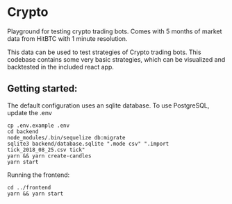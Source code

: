 # Crypto
Playground for testing crypto trading bots.
Comes with 5 months of market data from HitBTC with 1 minute resolution.

This data can be used to test strategies of Crypto trading bots.
This codebase contains some very basic strategies, which can be visualized and backtested in the included react app.

## Getting started:
The default configuration uses an sqlite database.
To use PostgreSQL, update the .env

```
cp .env.example .env
cd backend
node_modules/.bin/sequelize db:migrate
sqlite3 backend/database.sqlite ".mode csv" ".import tick_2018_08_25.csv tick"
yarn && yarn create-candles
yarn start
```

Running the frontend:

```
cd ../frontend
yarn && yarn start
```

